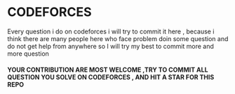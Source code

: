 # CODEFORCES
Every question i do on codeforces i will try to commit it here , because i think there are many people here who face problem doin some question and do not get help from anywhere so I will try my best to commit more and more question 

#### YOUR CONTRIBUTION ARE MOST WELCOME ,TRY TO COMMIT ALL QUESTION YOU SOLVE ON CODEFORCES , AND HIT A STAR FOR THIS REPO
